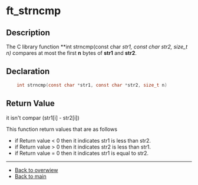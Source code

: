 # ft_strncmp

## Description

The C library function **int strncmp(const char *str1, const char *str2, size_t n)** compares at most the first **n** bytes of **str1** and **str2**.

## Declaration
```c
	int strncmp(const char *str1, const char *str2, size_t n)
```

## Return Value
it isn't compar (str1[i] - str2[i])

This function return values that are as follows 
-   if Return value < 0 then it indicates str1 is less than str2.
-   if Return value > 0 then it indicates str2 is less than str1.
-   if Return value = 0 then it indicates str1 is equal to str2.

---
- [Back to overwiew](Overview_about_function.md)
- [Back to main](/)
